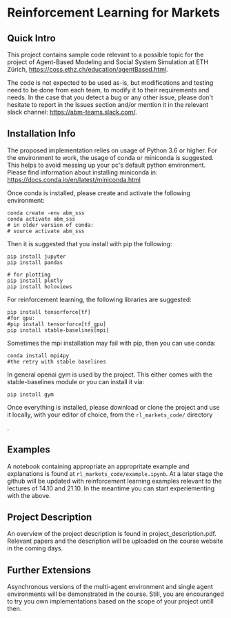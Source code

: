 # Reinforcement Learning for Markets

## Quick Intro
This project contains sample code relevant to a possible topic for the project of Agent-Based Modeling and Social System Simulation at ETH Zürich, https://coss.ethz.ch/education/agentBased.html.

The code is not expected to be used as-is, but modifications and testing need to be done from each team, to modify it to their requirements and needs. 
In the case that you detect a bug or any other issue, please don't hesitate to report in the Issues section and/or mention it in the relevant slack channel:
https://abm-teams.slack.com/.

## Installation Info
The proposed implementation relies on usage of Python 3.6 or higher.
For the environment to work, the usage of conda or miniconda is suggested.
This helps to avoid messing up your pc's default python environment. 
Please find information about installing miniconda in:
https://docs.conda.io/en/latest/miniconda.html

Once conda is installed, please create and activate the following environment:

```
conda create -env abm_sss
conda activate abm_sss
# in older version of conda: 
# source activate abm_sss
```

Then it is suggested that you install with pip the following:
```
pip install jupyter
pip install pandas

# for plotting
pip install plotly
pip install holoviews
```

For reinforcement learning, the following libraries are suggested:
```
pip install tensorforce[tf]
#for gpu: 
#pip install tensorforce[tf_gpu]
pip install stable-baselines[mpi]
```

Sometimes the mpi installation may fail with pip, then you can use conda:
```
conda install mpi4py
#the retry with stable baselines
```
In general openai gym is used by the project. This either comes with the stable-baselines module or you can install it via:
```
pip install gym
```

Once everything is installed, please download or clone the project and use it locally, with your editor of choice, from the `rl_markets_code/` directory



.

## Examples
A notebook containing appropriate an appropritate example and explanations is found at `rl_markets_code/example.ipynb`.
At a later stage the github will be updated with reinforcement learning examples relevant to the lectures of 14.10 and 21.10. 
In the meantime you can start experiementing with the above. 

## Project Description
An overview of the project description is found in project_description.pdf.
Relevant papers and the description will be uploaded on the course website in the coming days.

## Further Extensions
Asynchronous versions of the multi-agent environment and single agent environments will be demonstrated in the course. 
Still, you are encouranged to try you own implementations based on the scope of your project untill then. 
